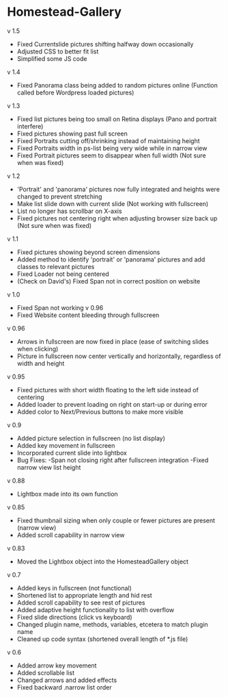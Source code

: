 # Homestead-Gallery

v 1.5
- Fixed Currentslide pictures shifting halfway down occasionally
- Adjusted CSS to better fit list
- Simplified some JS code

v 1.4

- Fixed Panorama class being added to random pictures online (Function called before Wordpress loaded pictures)

v 1.3

- Fixed list pictures being too small on Retina displays (Pano and portrait interfere)
- Fixed pictures showing past full screen
- Fixed Portraits cutting off/shrinking instead of maintaining height
- Fixed Portraits width in ps-list being very wide while in narrow view
- Fixed Portrait pictures seem to disappear when full width (Not sure when was fixed)


v 1.2

- 'Portrait' and 'panorama' pictures now fully integrated and heights were changed to prevent stretching
- Make list slide down with current slide (Not working with fullscreen)
- List no longer has scrollbar on X-axis
- Fixed pictures not centering right when adjusting browser size back up (Not sure when was fixed)


v 1.1

- Fixed pictures showing beyond screen dimensions
- Added method to identify 'portrait' or 'panorama' pictures and add classes to relevant pictures
- Fixed Loader not being centered
- (Check on David's) Fixed Span not in correct position on website


v 1.0

- Fixed Span not working v 0.96
- Fixed Website content bleeding through fullscreen


v 0.96

- Arrows in fullscreen are now fixed in place (ease of switching slides when clicking)
- Picture in fullscreen now center vertically and horizontally, regardless of width and height


v 0.95

- Fixed pictures with short width floating to the left side instead of centering
- Added loader to prevent loading on right on start-up or during error
- Added color to Next/Previous buttons to make more visible


v 0.9

- Added picture selection in fullscreen (no list display)
- Added key movement in fullscreen
- Incorporated current slide into lightbox
- Bug Fixes: 
    -Span not closing right after fullscreen integration
    -Fixed narrow view list height


v 0.88

- Lightbox made into its own function


v 0.85

- Fixed thumbnail sizing when only couple or fewer pictures are present (narrow view)
- Added scroll capability in narrow view


v 0.83

- Moved the Lightbox object into the HomesteadGallery object


v 0.7

- Added keys in fullscreen (not functional)
- Shortened list to appropriate length and hid rest
- Added scroll capability to see rest of pictures
- Added adaptive height functionality to list with overflow
- Fixed slide directions (click vs keyboard)
- Changed plugin name, methods, variables, etcetera to match plugin name
- Cleaned up code syntax (shortened overall length of *.js file)


v 0.6

- Added arrow key movement
- Added scrollable list
- Changed arrows and added effects
- Fixed backward .narrow list order
